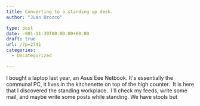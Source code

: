 ```yaml
---
title: Converting to a standing up desk.
author: "Juan Orozco" 

type: post
date: -001-11-30T00:00:00+00:00
draft: true
url: /?p=2741
categories:
  - Uncategorized

---
```

I bought a laptop last year, an Asus Eee Netbook. It's essentially the communal PC, it lives in the kitchenette on top of the high counter.  It is here that I discovered the standing workplace.  I'll check my feeds, write some mail, and maybe write some posts while standing. We have stools but